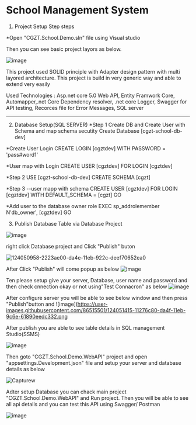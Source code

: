 # School Management System
1. Project Setup Step steps

*Open "CGZT.School.Demo.sln" file using Visual studio 

Then you can see basic project layors as below. 

![image](https://user-images.githubusercontent.com/86515501/124052551-3c12c000-da51-11eb-83cd-5073f843d1a1.png)

This project used SOLID principle with Adapter design pattern with multi layored architecture. This project is build in very generic way and able to extend very easily

Used Technologies : Asp.net core 5.0 Web API, Entity Framwork Core, Automapper,.net Core Dependency resolver, .net core Logger, Swagger for API testing, Recorces file for Error Messages, SQL server

------------------------------------------------------------------------------------------------------------------------------------------
2. Database Setup(SQL SERVER)
*Step 1 Create DB and Create User with Schema and map schema secutity
Create Database [cgzt-school-db-dev]

*Create User Login
CREATE LOGIN [cgztdev] WITH PASSWORD = 'pass#word1'

*User map with Login
CREATE USER [cgztdev] FOR LOGIN [cgztdev]

*Step 2
USE [cgzt-school-db-dev]
CREATE SCHEMA [cgzt]


*Step 3
--user mapp with schema
CREATE USER [cgztdev]
	FOR LOGIN [cgztdev]
	WITH DEFAULT_SCHEMA = [cgzt]
GO

*Add user to the database owner role
EXEC sp_addrolemember N'db_owner', [cgztdev]
GO


3. Publish Database Table via Database Project

![image](https://user-images.githubusercontent.com/86515501/124050686-9b6ed100-da4d-11eb-8a57-a269fcefec56.png)

right click Database project and Click "Publish" buton

![124050958-2223ae00-da4e-11eb-922c-deef70652ea0](https://user-images.githubusercontent.com/86515501/124053758-636a8c80-da53-11eb-8a2d-34ab3d44ca1c.png)

After Click "Publish" will come popup as below
![image](https://user-images.githubusercontent.com/86515501/124051018-39629b80-da4e-11eb-8b2f-e4aad97ca303.png)

Ten please setup give your server, Database, user name and password and then check cnnection okay or not using"Test Connacron" as below
![image](https://user-images.githubusercontent.com/86515501/124051316-d7eefc80-da4e-11eb-9e15-5944c2b3ab1d.png)

After configure server you will be able to see below window and then press "Publish"button and 
![image](https://user-images.githubusercontent.com/86515501/124051415-11276c80-da4f-11eb-9c6e-61890eedc332.png

After publish you are able to see table details in SQL management Studio(SSMS)

![image](https://user-images.githubusercontent.com/86515501/124051557-48961900-da4f-11eb-99d4-3dba10a1b9a0.png)

Then goto "CGZT.School.Demo.WebAPI" project and open "appsettings.Development.json" file and setup your server and database details as below

![Capturew](https://user-images.githubusercontent.com/86515501/124051978-176a1880-da50-11eb-9a88-03bec594c272.PNG)


Adter setup Database you can chack main project "CGZT.School.Demo.WebAPI" and Run project. Then you will be able to see all api details and you can test this API using Swagger/ Postman

![image](https://user-images.githubusercontent.com/86515501/124052179-80519080-da50-11eb-82ca-8787609117a4.png)













